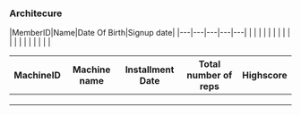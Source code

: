 ### Architecure

|MemberID|Name|Date Of Birth|Signup date|
|---|---|---|---|---|
|   |   |   |   |   |
|   |   |   |   |   |
|   |   |   |   |   |


|MachineID|Machine name|Installment Date|Total number of reps|Highscore|
|---|---|---|---|---|
|   |   |   |   |   |
|   |   |   |   |   |
|   |   |   |   |   |
